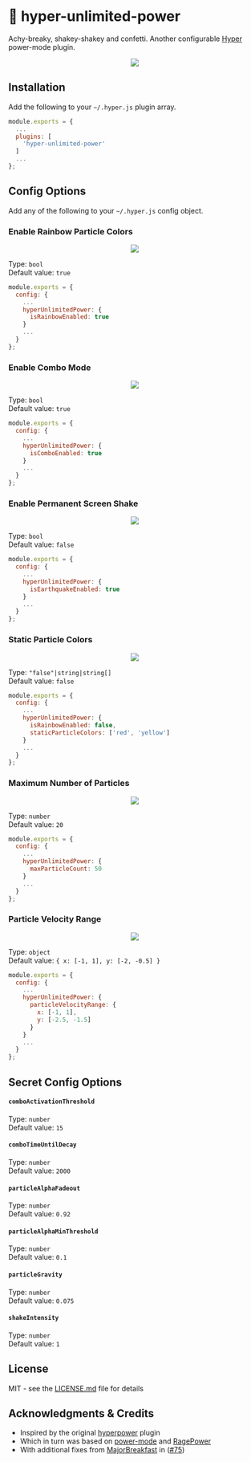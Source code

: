 # :tada: hyper-unlimited-power

Achy-breaky, shakey-shakey and confetti.
Another configurable [Hyper](https://hyper.is/]) power-mode plugin.

<p align="center">
  <img src="https://user-images.githubusercontent.com/9451626/111384154-14196f80-86a1-11eb-80a6-e45583f61917.gif">
</p>

## Installation

Add the following to your `~/.hyper.js` plugin array.

```javascript
module.exports = {
  ...
  plugins: [
    'hyper-unlimited-power'
  ]
  ...
};
```

## Config Options

Add any of the following to your `~/.hyper.js` config object.

### Enable Rainbow Particle Colors

<p align="center">
  <img src="https://user-images.githubusercontent.com/9451626/111384544-8d18c700-86a1-11eb-8f89-cc3c8fd1ad57.gif">
</p>

Type: `bool`\
Default value: `true`

```javascript
module.exports = {
  config: {
    ...
    hyperUnlimitedPower: {
      isRainbowEnabled: true
    }
    ...
  }
};
```

### Enable Combo Mode

<p align="center">
  <img src="https://user-images.githubusercontent.com/9451626/111672467-e7d13080-8811-11eb-8653-d1f9d01f95b8.gif">
</p>

Type: `bool`\
Default value: `true`

```javascript
module.exports = {
  config: {
    ...
    hyperUnlimitedPower: {
      isComboEnabled: true
    }
    ...
  }
};
```

### Enable Permanent Screen Shake

<p align="center">
  <img src="https://user-images.githubusercontent.com/9451626/111384472-74101600-86a1-11eb-895a-05f868b052c7.gif">
</p>

Type: `bool`\
Default value: `false`

```javascript
module.exports = {
  config: {
    ...
    hyperUnlimitedPower: {
      isEarthquakeEnabled: true
    }
    ...
  }
};
```

### Static Particle Colors

<p align="center">
  <img src="https://user-images.githubusercontent.com/9451626/111384576-96a22f00-86a1-11eb-9a5e-83f304a2f9dc.gif">
</p>

Type: `"false"|string|string[]`\
Default value: `false`

```javascript
module.exports = {
  config: {
    ...
    hyperUnlimitedPower: {
      isRainbowEnabled: false,
      staticParticleColors: ['red', 'yellow']
    }
    ...
  }
};
```

### Maximum Number of Particles

<p align="center">
  <img src="https://user-images.githubusercontent.com/9451626/111384710-be919280-86a1-11eb-9e5c-13a46396393b.gif">
</p>

Type: `number`\
Default value: `20`

```javascript
module.exports = {
  config: {
    ...
    hyperUnlimitedPower: {
      maxParticleCount: 50
    }
    ...
  }
};
```

### Particle Velocity Range

<p align="center">
  <img src="https://user-images.githubusercontent.com/9451626/111384762-c7826400-86a1-11eb-92ec-01ad603798f3.gif">
</p>

Type: `object`\
Default value: `{ x: [-1, 1], y: [-2, -0.5] }`

```javascript
module.exports = {
  config: {
    ...
    hyperUnlimitedPower: {
      particleVelocityRange: {
        x: [-1, 1],
        y: [-2.5, -1.5]
      }
    }
    ...
  }
};
```

## Secret Config Options

#### `comboActivationThreshold`

Type: `number`\
Default value: `15`

#### `comboTimeUntilDecay`

Type: `number`\
Default value: `2000`

#### `particleAlphaFadeout`

Type: `number`\
Default value: `0.92`

#### `particleAlphaMinThreshold`

Type: `number`\
Default value: `0.1`

#### `particleGravity`

Type: `number`\
Default value: `0.075`

#### `shakeIntensity`

Type: `number`\
Default value: `1`

## License

MIT - see the [LICENSE.md](https://github.com/eels/hyper-unlimited-power/blob/main/LICENSE.md) file for details

## Acknowledgments & Credits

* Inspired by the original [hyperpower](https://github.com/vercel/hyperpower) plugin
* Which in turn was based on [power-mode](https://atom.io/packages/power-mode) and [RagePower](https://github.com/itszero/rage-power) 
* With additional fixes from [MajorBreakfast](https://github.com/MajorBreakfast) in ([#75](https://github.com/vercel/hyperpower/pull/75))

